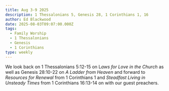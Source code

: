 ```yaml
---
title: Aug 3-9 2025
description: 1 Thessalonians 5, Genesis 28, 1 Corinthians 1, 16
author: Ed Blackwood
date: 2025-08-03T09:07:00.000Z
tags:
  - Family Worship
  - 1 Thessalonians
  - Genesis
  - 1 Corinthians
type: weekly
---
```

W﻿e look back on 1 Thessalonians 5:12-15 on L*aws for Love in the Church* as well as Genesis 28:10-22 on *A Ladder from Heaven* and forward to *Resources for Renewal* from 1 Corinthians 1 and *Steadfast Living in Unsteady Times* from 1 Corinthians 16:13-14 on with our guest preachers.